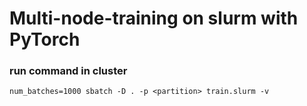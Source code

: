 # Multi-node-training on slurm with PyTorch

### run command in cluster
```
num_batches=1000 sbatch -D . -p <partition> train.slurm -v
```
